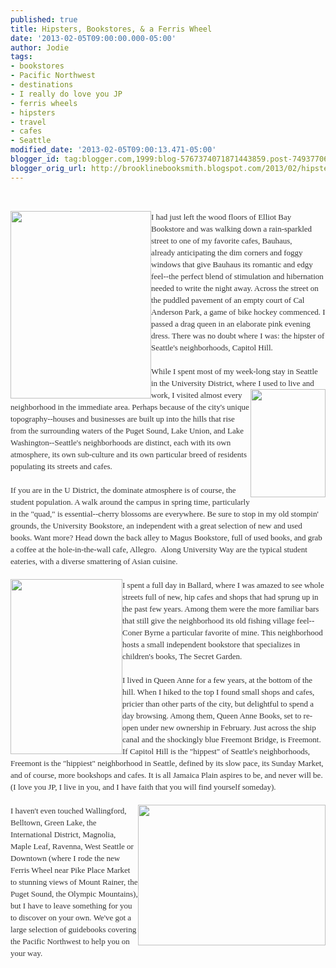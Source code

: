 ```yaml
---
published: true
title: Hipsters, Bookstores, & a Ferris Wheel
date: '2013-02-05T09:00:00.000-05:00'
author: Jodie
tags:
- bookstores
- Pacific Northwest
- destinations
- I really do love you JP
- ferris wheels
- hipsters
- travel
- cafes
- Seattle
modified_date: '2013-02-05T09:00:13.471-05:00'
blogger_id: tag:blogger.com,1999:blog-5767374071871443859.post-7493770636372145527
blogger_orig_url: http://brooklinebooksmith.blogspot.com/2013/02/hipsters-bookstores-ferris-wheel.html
---
```


<br /><div style="color: #333333; font-family: Georgia, 'Times New Roman', 'Bitstream Charter', Times, serif; font-size: 13px; line-height: 19px;"><a data-mce-href="http://globecornerbookstore.com/blogs/wp-content/uploads/2013/02/IMG_8270.jpg" href="http://globecornerbookstore.com/blogs/wp-content/uploads/2013/02/IMG_8270.jpg"><img alt="" class="alignleft size-medium wp-image-8773" data-mce-src="http://globecornerbookstore.com/blogs/wp-content/uploads/2013/02/IMG_8270-225x300.jpg" height="300" src="http://globecornerbookstore.com/blogs/wp-content/uploads/2013/02/IMG_8270-225x300.jpg" style="border: 0px; cursor: default; float: left;" title="IMG_8270" width="225" /></a>I had just left the wood floors of Elliot Bay Bookstore and was walking down a rain-sparkled street to one of my favorite cafes, Bauhaus, already&nbsp;anticipating&nbsp;the dim corners and foggy windows that give Bauhaus its romantic and edgy feel--the perfect blend of stimulation and hibernation needed to write the night away. Across the street on the puddled pavement of an empty court of Cal Anderson Park, a game of bike hockey commenced. I passed a drag queen in an elaborate pink evening dress. There was no doubt where I was: the hipster of Seattle's neighborhoods, Capitol Hill.</div><div style="color: #333333; font-family: Georgia, 'Times New Roman', 'Bitstream Charter', Times, serif; font-size: 13px; line-height: 19px;"><br /></div><div style="color: #333333; font-family: Georgia, 'Times New Roman', 'Bitstream Charter', Times, serif; font-size: 13px; line-height: 19px;">While I spent most of my week-long stay in Seattle in the University District, where I used to live<a data-mce-href="http://globecornerbookstore.com/blogs/wp-content/uploads/2013/01/9789812822642.jpg" href="http://globecornerbookstore.com/blogs/wp-content/uploads/2013/01/9789812822642.jpg"><img alt="" class="alignright size-full wp-image-8755" data-mce-src="http://globecornerbookstore.com/blogs/wp-content/uploads/2013/01/9789812822642.jpg" height="173" src="http://globecornerbookstore.com/blogs/wp-content/uploads/2013/01/9789812822642.jpg" style="border: 0px; cursor: default; float: right;" title="9789812822642" width="120" /></a>&nbsp;and work, I visited almost every neighborhood in the immediate area. Perhaps because of the city's unique topography--houses and businesses are built up into the hills that rise from the surrounding waters of the Puget Sound, Lake Union, and Lake Washington--Seattle's neighborhoods are distinct, each with its own atmosphere, its own sub-culture and its own particular breed of residents populating its streets and cafes.</div><div style="color: #333333; font-family: Georgia, 'Times New Roman', 'Bitstream Charter', Times, serif; font-size: 13px; line-height: 19px;"><br /></div><div style="color: #333333; font-family: Georgia, 'Times New Roman', 'Bitstream Charter', Times, serif; font-size: 13px; line-height: 19px;">If you are in the U District, the dominate atmosphere is of course, the student population. A walk&nbsp;around the campus in spring time, particularly in the "quad," is essential--cherry blossoms are everywhere. Be sure to stop in my old stompin' grounds, the University Bookstore, an independent with a great selection of new and used books. Want more? Head down the back alley to Magus Bookstore, full of used books, and grab a coffee at the hole-in-the-wall cafe, Allegro. &nbsp;Along University Way are the typical student eateries, with a diverse smattering of Asian cuisine.</div><div style="color: #333333; font-family: Georgia, 'Times New Roman', 'Bitstream Charter', Times, serif; font-size: 13px; line-height: 19px;"><br /></div><div style="color: #333333; font-family: Georgia, 'Times New Roman', 'Bitstream Charter', Times, serif; font-size: 13px; line-height: 19px;"><a data-mce-href="http://globecornerbookstore.com/blogs/wp-content/uploads/2013/02/images-4.jpg" href="http://globecornerbookstore.com/blogs/wp-content/uploads/2013/02/images-4.jpg"><img alt="" class="alignleft size-full wp-image-8786" data-mce-src="http://globecornerbookstore.com/blogs/wp-content/uploads/2013/02/images-4.jpg" height="280" src="http://globecornerbookstore.com/blogs/wp-content/uploads/2013/02/images-4.jpg" style="border: 0px; cursor: default; float: left;" title="images (4)" width="179" /></a>I spent a full day in Ballard, where I was amazed to see whole streets full of new, hip cafes and shops that had sprung up in the past few years. Among them were the more familiar bars that still give the neighborhood its old fishing village feel--Coner Byrne a particular favorite of mine. This neighborhood hosts a small independent bookstore that specializes in children's books, The Secret Garden.</div><div style="color: #333333; font-family: Georgia, 'Times New Roman', 'Bitstream Charter', Times, serif; font-size: 13px; line-height: 19px;"><br /></div><div style="color: #333333; font-family: Georgia, 'Times New Roman', 'Bitstream Charter', Times, serif; font-size: 13px; line-height: 19px;">I lived in Queen Anne for a few years, at the bottom of the hill. When I hiked to the top I found small shops and cafes, pricier than other parts of the city, but delightful to spend a day browsing. Among them, Queen Anne Books, set to re-open under new ownership in February. Just across the ship canal and the shockingly blue Freemont Bridge, is Freemont. If Capitol Hill is the "hippest" of Seattle's neighborhoods, Freemont is the "hippiest" neighborhood in Seattle, defined by its slow pace, its Sunday Market, and of course, more bookshops and cafes. It is all Jamaica Plain aspires to be, and never will be. (I love you JP, I live in you, and I have faith that you will find yourself someday).</div><div style="color: #333333; font-family: Georgia, 'Times New Roman', 'Bitstream Charter', Times, serif; font-size: 13px; line-height: 19px;"><br /><a data-mce-href="http://globecornerbookstore.com/blogs/wp-content/uploads/2013/02/IMG_8258.jpg" href="http://globecornerbookstore.com/blogs/wp-content/uploads/2013/02/IMG_8258.jpg"><img alt="" class="alignright size-medium wp-image-8776" data-mce-src="http://globecornerbookstore.com/blogs/wp-content/uploads/2013/02/IMG_8258-300x225.jpg" height="225" src="http://globecornerbookstore.com/blogs/wp-content/uploads/2013/02/IMG_8258-300x225.jpg" style="border: 0px; cursor: default; float: right;" title="IMG_8258" width="300" /></a></div><div style="color: #333333; font-family: Georgia, 'Times New Roman', 'Bitstream Charter', Times, serif; font-size: 13px; line-height: 19px;">I haven't even touched Wallingford, Belltown, Green Lake, the International District, Magnolia, Maple Leaf, Ravenna, West Seattle or Downtown&nbsp;(where I rode the new Ferris Wheel near Pike Place Market to stunning views of Mount Rainer, the Puget Sound, the Olympic Mountains), but I have to leave something for you to discover on your own. We've got a large selection of guidebooks covering the Pacific Northwest to help you on your way.</div><div style="color: #333333; font-family: Georgia, 'Times New Roman', 'Bitstream Charter', Times, serif; font-size: 13px; line-height: 19px;"><br /></div><div style="color: #333333; font-family: Georgia, 'Times New Roman', 'Bitstream Charter', Times, serif; font-size: 13px; line-height: 19px;"><br /></div>